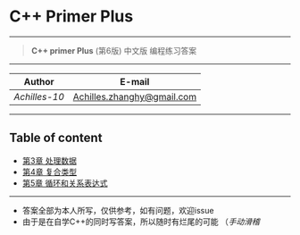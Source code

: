 **C++ Primer Plus**
===
***

> **C++ primer Plus** (第6版) 中文版 编程练习答案

---
| Author        | E-mail  
| :--: |:--:
| *Achilles-10* |<Achilles.zhanghy@gmail.com>


---
**Table of content**
---

- [ 第3章 处理数据 ](https://github.com/Achilles-10/Cpp_program/tree/master/Cpp%20primer%20plus/Chapter3)
- [ 第4章 复合类型 ](https://github.com/Achilles-10/Cpp_program/tree/master/Cpp%20primer%20plus/Chapter4)
- [ 第5章 循环和关系表达式 ](https://github.com/Achilles-10/Cpp_program/tree/master/Cpp%20primer%20plus/Chapter5)



---
- 答案全部为本人所写，仅供参考，如有问题，欢迎issue
- 由于是在自学C++的同时写答案，所以随时有烂尾的可能 （*手动滑稽*
